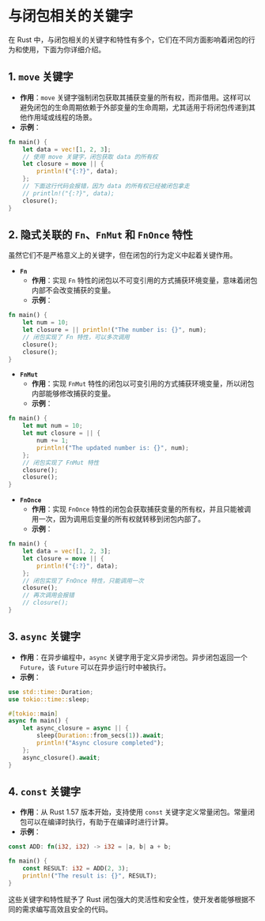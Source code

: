 # 与闭包相关的关键字

在 Rust 中，与闭包相关的关键字和特性有多个，它们在不同方面影响着闭包的行为和使用，下面为你详细介绍。

## 1. `move` 关键字

- **作用**：`move` 关键字强制闭包获取其捕获变量的所有权，而非借用。这样可以避免闭包的生命周期依赖于外部变量的生命周期，尤其适用于将闭包传递到其他作用域或线程的场景。
- **示例**：

```rust
fn main() {
    let data = vec![1, 2, 3];
    // 使用 move 关键字，闭包获取 data 的所有权
    let closure = move || {
        println!("{:?}", data);
    };
    // 下面这行代码会报错，因为 data 的所有权已经被闭包拿走
    // println!("{:?}", data);
    closure();
}
```

## 2. 隐式关联的 `Fn`、`FnMut` 和 `FnOnce` 特性

虽然它们不是严格意义上的关键字，但在闭包的行为定义中起着关键作用。

- **`Fn`**
  - **作用**：实现 `Fn` 特性的闭包以不可变引用的方式捕获环境变量，意味着闭包内部不会改变捕获的变量。
  - **示例**：

```rust
fn main() {
    let num = 10;
    let closure = || println!("The number is: {}", num);
    // 闭包实现了 Fn 特性，可以多次调用
    closure();
    closure();
}
```

- **`FnMut`**
  - **作用**：实现 `FnMut` 特性的闭包以可变引用的方式捕获环境变量，所以闭包内部能够修改捕获的变量。
  - **示例**：

```rust
fn main() {
    let mut num = 10;
    let mut closure = || {
        num += 1;
        println!("The updated number is: {}", num);
    };
    // 闭包实现了 FnMut 特性
    closure();
    closure();
}
```

- **`FnOnce`**
  - **作用**：实现 `FnOnce` 特性的闭包会获取捕获变量的所有权，并且只能被调用一次，因为调用后变量的所有权就转移到闭包内部了。
  - **示例**：

```rust
fn main() {
    let data = vec![1, 2, 3];
    let closure = move || {
        println!("{:?}", data);
    };
    // 闭包实现了 FnOnce 特性，只能调用一次
    closure();
    // 再次调用会报错
    // closure();
}
```

## 3. `async` 关键字

- **作用**：在异步编程中，`async` 关键字用于定义异步闭包。异步闭包返回一个 `Future`，该 `Future` 可以在异步运行时中被执行。
- **示例**：

```rust
use std::time::Duration;
use tokio::time::sleep;

#[tokio::main]
async fn main() {
    let async_closure = async || {
        sleep(Duration::from_secs(1)).await;
        println!("Async closure completed");
    };
    async_closure().await;
}
```

## 4. `const` 关键字

- **作用**：从 Rust 1.57 版本开始，支持使用 `const` 关键字定义常量闭包。常量闭包可以在编译时执行，有助于在编译时进行计算。
- **示例**：

```rust
const ADD: fn(i32, i32) -> i32 = |a, b| a + b;

fn main() {
    const RESULT: i32 = ADD(2, 3);
    println!("The result is: {}", RESULT);
}
```

这些关键字和特性赋予了 Rust 闭包强大的灵活性和安全性，使开发者能够根据不同的需求编写高效且安全的代码。
